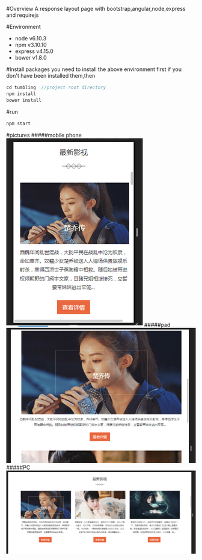 #Overview
A response layout page with bootstrap,angular,node,express and requirejs

#Environment
* node v6.10.3
* npm v3.10.10
* express v4.15.0
* bower v1.8.0

#Install packages
you need to install the above environment first if you don't have been installed them,then
```javascript
cd tumbling  //project root directory
npm install
bower install
```
#run
```javascript
npm start
```
#pictures
#####mobile phone
![screenshot1.png](https://github.com/tumblingG/tumbling/blob/master/public/res/images/screenshot1.png)
#####pad
![screenshot1.png](https://github.com/tumblingG/tumbling/blob/master/public/res/images/screenshot2.png)
#####PC
![screenshot1.png](https://github.com/tumblingG/tumbling/blob/master/public/res/images/screenshot3.png)
